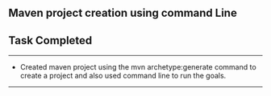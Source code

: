 ## Maven project creation using command Line

## Task Completed
---
* Created maven project using the mvn archetype:generate command to create a project and also used command line to run the goals.
---
